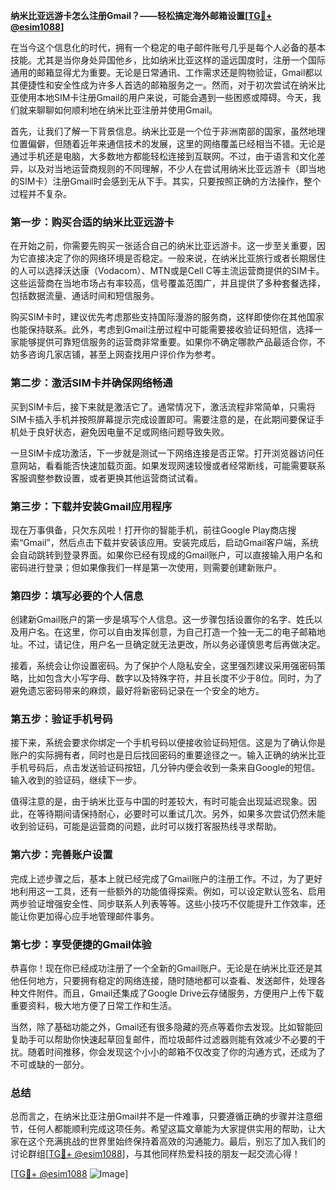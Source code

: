 **纳米比亚远游卡怎么注册Gmail？——轻松搞定海外邮箱设置[[TG💪+ @esim1088](https://t.me/s/esim1088)]**

在当今这个信息化的时代，拥有一个稳定的电子邮件账号几乎是每个人必备的基本技能。尤其是当你身处异国他乡，比如纳米比亚这样的遥远国度时，注册一个国际通用的邮箱显得尤为重要。无论是日常通讯、工作需求还是购物验证，Gmail都以其便捷性和安全性成为许多人首选的邮箱服务之一。然而，对于初次尝试在纳米比亚使用本地SIM卡注册Gmail的用户来说，可能会遇到一些困惑或障碍。今天，我们就来聊聊如何顺利地在纳米比亚注册并使用Gmail。

首先，让我们了解一下背景信息。纳米比亚是一个位于非洲南部的国家，虽然地理位置偏僻，但随着近年来通信技术的发展，这里的网络覆盖已经相当不错。无论是通过手机还是电脑，大多数地方都能轻松连接到互联网。不过，由于语言和文化差异，以及对当地运营商规则的不同理解，不少人在尝试用纳米比亚远游卡（即当地的SIM卡）注册Gmail时会感到无从下手。其实，只要按照正确的方法操作，整个过程并不复杂。

### **第一步：购买合适的纳米比亚远游卡**

在开始之前，你需要先购买一张适合自己的纳米比亚远游卡。这一步至关重要，因为它直接决定了你的网络环境是否稳定。一般来说，在纳米比亚旅行或者长期居住的人可以选择沃达康（Vodacom）、MTN或是Cell C等主流运营商提供的SIM卡。这些运营商在当地市场占有率较高，信号覆盖范围广，并且提供了多种套餐选择，包括数据流量、通话时间和短信服务。

购买SIM卡时，建议优先考虑那些支持国际漫游的服务商，这样即使你在其他国家也能保持联系。此外，考虑到Gmail注册过程中可能需要接收验证码短信，选择一家能够提供可靠短信服务的运营商非常重要。如果你不确定哪款产品最适合你，不妨多咨询几家店铺，甚至上网查找用户评价作为参考。

### **第二步：激活SIM卡并确保网络畅通**

买到SIM卡后，接下来就是激活它了。通常情况下，激活流程非常简单，只需将SIM卡插入手机并按照屏幕提示完成设置即可。需要注意的是，在此期间要保证手机处于良好状态，避免因电量不足或网络问题导致失败。

一旦SIM卡成功激活，下一步就是测试一下网络连接是否正常。打开浏览器访问任意网站，看看能否快速加载页面。如果发现网速较慢或者经常断线，可能需要联系客服调整参数设置，或者更换其他运营商试试看。

### **第三步：下载并安装Gmail应用程序**

现在万事俱备，只欠东风啦！打开你的智能手机，前往Google Play商店搜索“Gmail”，然后点击下载并安装该应用。安装完成后，启动Gmail客户端，系统会自动跳转到登录界面。如果你已经有现成的Gmail账户，可以直接输入用户名和密码进行登录；但如果像我们一样是第一次使用，则需要创建新账户。

### **第四步：填写必要的个人信息**

创建新Gmail账户的第一步是填写个人信息。这一步骤包括设置你的名字、姓氏以及用户名。在这里，你可以自由发挥创意，为自己打造一个独一无二的电子邮箱地址。不过，请记住，用户名一旦确定就无法更改，所以务必谨慎思考后再做决定。

接着，系统会让你设置密码。为了保护个人隐私安全，这里强烈建议采用强密码策略，比如包含大小写字母、数字以及特殊字符，并且长度不少于8位。同时，为了避免遗忘密码带来的麻烦，最好将新密码记录在一个安全的地方。

### **第五步：验证手机号码**

接下来，系统会要求你绑定一个手机号码以便接收验证码短信。这是为了确认你是账户的实际拥有者，同时也是日后找回密码的重要途径之一。输入正确的纳米比亚手机号码后，点击发送验证码按钮，几分钟内便会收到一条来自Google的短信。输入收到的验证码，继续下一步。

值得注意的是，由于纳米比亚与中国的时差较大，有时可能会出现延迟现象。因此，在等待期间请保持耐心，必要时可以重试几次。另外，如果多次尝试仍然未能收到验证码，可能是运营商的问题，此时可以拨打客服热线寻求帮助。

### **第六步：完善账户设置**

完成上述步骤之后，基本上就已经完成了Gmail账户的注册工作。不过，为了更好地利用这一工具，还有一些额外的功能值得探索。例如，可以设定默认签名、启用两步验证增强安全性、同步联系人列表等等。这些小技巧不仅能提升工作效率，还能让你更加得心应手地管理邮件事务。

### **第七步：享受便捷的Gmail体验**

恭喜你！现在你已经成功注册了一个全新的Gmail账户。无论是在纳米比亚还是其他任何地方，只要拥有稳定的网络连接，随时随地都可以查看、发送邮件，处理各种文件附件。而且，Gmail还集成了Google Drive云存储服务，方便用户上传下载重要资料，极大地方便了日常工作和生活。

当然，除了基础功能之外，Gmail还有很多隐藏的亮点等着你去发现。比如智能回复助手可以帮助你快速起草回复邮件，而垃圾邮件过滤器则能有效减少不必要的干扰。随着时间推移，你会发现这个小小的邮箱不仅改变了你的沟通方式，还成为了不可或缺的一部分。

### **总结**

总而言之，在纳米比亚注册Gmail并不是一件难事，只要遵循正确的步骤并注意细节，任何人都能顺利完成这项任务。希望这篇文章能为大家提供实用的帮助，让大家在这个充满挑战的世界里始终保持着高效的沟通能力。最后，别忘了加入我们的讨论群组[[TG💪+ @esim1088](https://t.me/s/esim1088)]，与其他同样热爱科技的朋友一起交流心得！

[[TG💪+ @esim1088](https://t.me/s/esim1088) ![Image](https://i.postimg.cc/4NQfJmqS/Snipaste-2025-05-13-00-14-12.png)]